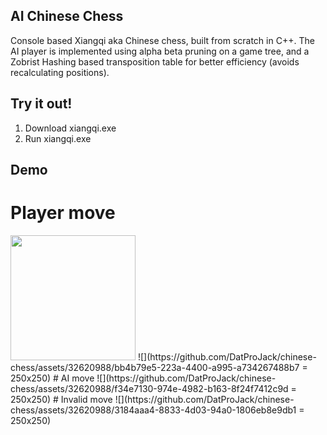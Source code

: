 ## AI Chinese Chess
Console based Xiangqi aka Chinese chess, built from scratch in C++.
The AI player is implemented using alpha beta pruning on a game tree, and a Zobrist Hashing based transposition table for better efficiency (avoids recalculating positions).
## Try it out!
1. Download xiangqi.exe
2. Run xiangqi.exe
## Demo
# Player move
<img src="[https://camo.githubusercontent.com/...](https://github.com/DatProJack/chinese-chess/assets/32620988/bb4b79e5-223a-4400-a995-a734267488b7)" width="200" height="200"/>
![](https://github.com/DatProJack/chinese-chess/assets/32620988/bb4b79e5-223a-4400-a995-a734267488b7 = 250x250)
# AI move
![](https://github.com/DatProJack/chinese-chess/assets/32620988/f34e7130-974e-4982-b163-8f24f7412c9d = 250x250)
# Invalid move
![](https://github.com/DatProJack/chinese-chess/assets/32620988/3184aaa4-8833-4d03-94a0-1806eb8e9db1 = 250x250)
